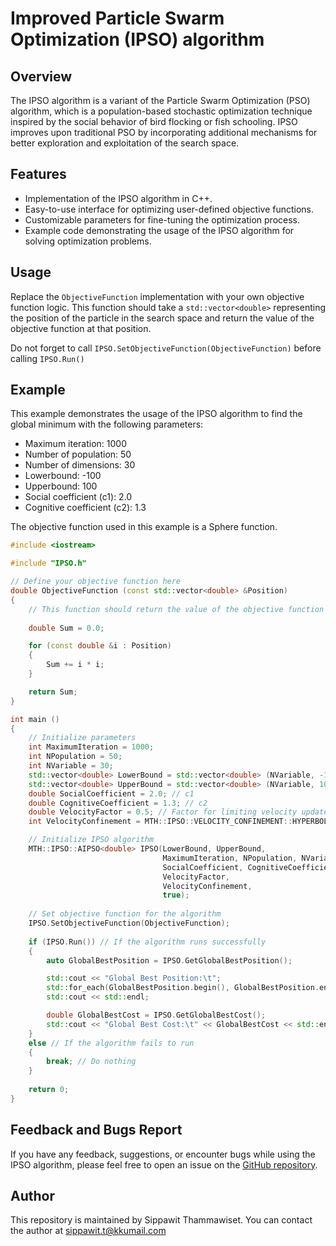 # Improved Particle Swarm Optimization (IPSO) algorithm

## Overview

The IPSO algorithm is a variant of the Particle Swarm Optimization (PSO) algorithm, which is a population-based stochastic optimization technique inspired by the social behavior of bird flocking or fish schooling. IPSO improves upon traditional PSO by incorporating additional mechanisms for better exploration and exploitation of the search space.

## Features

- Implementation of the IPSO algorithm in C++.
- Easy-to-use interface for optimizing user-defined objective functions.
- Customizable parameters for fine-tuning the optimization process.
- Example code demonstrating the usage of the IPSO algorithm for solving optimization problems.
   
## Usage

Replace the `ObjectiveFunction` implementation with your own objective function logic. This function should take a `std::vector<double>` representing the position of the particle in the search space and return the value of the objective function at that position.

Do not forget to call `IPSO.SetObjectiveFunction(ObjectiveFunction)` before calling `IPSO.Run()`

## Example

This example demonstrates the usage of the IPSO algorithm to find the global minimum with the following parameters:
- Maximum iteration: 1000
- Number of population: 50
- Number of dimensions: 30
- Lowerbound: -100
- Upperbound: 100
- Social coefficient (c1): 2.0
- Cognitive coefficient (c2): 1.3

The objective function used in this example is a Sphere function.

```cpp
#include <iostream>

#include "IPSO.h"

// Define your objective function here
double ObjectiveFunction (const std::vector<double> &Position) 
{
    // This function should return the value of the objective function at the given position
    
    double Sum = 0.0;

    for (const double &i : Position)
    {
        Sum += i * i;
    }

    return Sum;
}

int main () 
{
    // Initialize parameters
    int MaximumIteration = 1000;
    int NPopulation = 50;
    int NVariable = 30;
    std::vector<double> LowerBound = std::vector<double> (NVariable, -100);
    std::vector<double> UpperBound = std::vector<double> (NVariable, 100);
    double SocialCoefficient = 2.0; // c1
    double CognitiveCoefficient = 1.3; // c2
    double VelocityFactor = 0.5; // Factor for limiting velocity update
    int VelocityConfinement = MTH::IPSO::VELOCITY_CONFINEMENT::HYPERBOLIC;

    // Initialize IPSO algorithm
    MTH::IPSO::AIPSO<double> IPSO(LowerBound, UpperBound,
                                  MaximumIteration, NPopulation, NVariable,
                                  SocialCoefficient, CognitiveCoefficient,
                                  VelocityFactor,
                                  VelocityConfinement,
                                  true);
    
    // Set objective function for the algorithm
    IPSO.SetObjectiveFunction(ObjectiveFunction); 
    
    if (IPSO.Run()) // If the algorithm runs successfully
    {
        auto GlobalBestPosition = IPSO.GetGlobalBestPosition();

        std::cout << "Global Best Position:\t";
        std::for_each(GlobalBestPosition.begin(), GlobalBestPosition.end(), [](const auto &i) { std::cout << i << "\t"; });
        std::cout << std::endl;

        double GlobalBestCost = IPSO.GetGlobalBestCost();
        std::cout << "Global Best Cost:\t" << GlobalBestCost << std::endl;
    }
    else // If the algorithm fails to run
    {
        break; // Do nothing
    }
        
    return 0;
}
```

## Feedback and Bugs Report

If you have any feedback, suggestions, or encounter bugs while using the IPSO algorithm, please feel free to open an issue on the [GitHub repository](https://github.com/sippathamm/IPSO/issues).

## Author

This repository is maintained by Sippawit Thammawiset. You can contact the author at sippawit.t@kkumail.com
